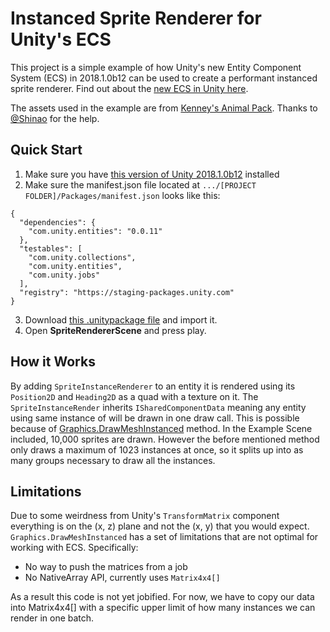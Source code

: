 # Instanced Sprite Renderer for Unity's ECS

This project is a simple example of how Unity's new Entity Component System (ECS) in 2018.1.0b12 can be used to create a performant instanced sprite renderer. Find out about the [new ECS in Unity here](https://github.com/Unity-Technologies/EntityComponentSystemSamples).

The assets used in the example are from [Kenney's Animal Pack](https://kenney.nl/).
Thanks to [@Shinao](https://www.reddit.com/user/Shinao) for the help. 

## Quick Start
1. Make sure you have [this version of Unity 2018.1.0b12](https://beta.unity3d.com/download/ed1bf90b40e6/public_download.html) installed
2. Make sure the manifest.json file located at `.../[PROJECT FOLDER]/Packages/manifest.json` looks like this:
```
{
  "dependencies": {
    "com.unity.entities": "0.0.11"
  },
  "testables": [
    "com.unity.collections",
    "com.unity.entities",
    "com.unity.jobs"
  ],
  "registry": "https://staging-packages.unity.com"
}
```
3. Download [this .unitypackage file](https://github.com/toinfiniityandbeyond/ecs-instanced-sprite-renderer/releases/download/0.2/ECS.Instanced.Sprite.Renderer.unitypackage) and import it.
4. Open **SpriteRendererScene** and press play.

## How it Works
By adding `SpriteInstanceRenderer` to an entity it is rendered using its `Position2D` and `Heading2D` as a quad with a texture on it.  The `SpriteInstanceRender` inherits `ISharedComponentData` meaning any entity using same instance of will be drawn in one draw call. This is possible because of [Graphics.DrawMeshInstanced](https://docs.unity3d.com/ScriptReference/Graphics.DrawMeshInstanced.html) method. In the Example Scene included, 10,000 sprites are drawn. However the before mentioned method only draws a maximum of 1023 instances at once, so it splits up into as many groups necessary to draw all the instances.

## Limitations
Due to some weirdness from Unity's `TransformMatrix` component everything is on the (x, z) plane and not the (x, y) that you would expect. `Graphics.DrawMeshInstanced` has a set of limitations that are not optimal for working with ECS. Specifically:
* No way to push the matrices from a job
* No NativeArray API, currently uses `Matrix4x4[]`

As a result this code is not yet jobified. For now, we have to copy our data into Matrix4x4[] with a specific upper limit of how many instances we can render in one batch.
